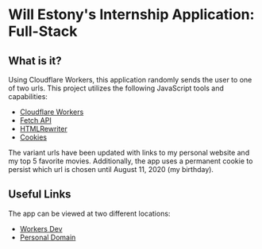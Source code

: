 # Will Estony's Internship Application: Full-Stack

## What is it?

Using Cloudflare Workers, this application randomly sends the user to one of two urls. 
This project utilizes the following JavaScript tools and capabilities:


- [Cloudflare Workers](https://developers.cloudflare.com/workers/quickstart/)
- [Fetch API](https://developer.mozilla.org/en-US/docs/Web/API/Fetch_API)
- [HTMLRewriter](https://developers.cloudflare.com/workers/reference/apis/html-rewriter/)
- [Cookies](https://developer.mozilla.org/en-US/docs/Web/HTTP/Cookies)

The variant urls have been updated with links to my personal website and my top 5 favorite movies.
Additionally, the app uses a permanent cookie to persist which url is chosen until August 11, 2020 
(my birthday). 

## Useful Links

The app can be viewed at two different locations:

- [Workers Dev](https://fullstack_challenge_estony-staging.williamestony.workers.dev)
- [Personal Domain](https://fulllstack.browdiegram.us)